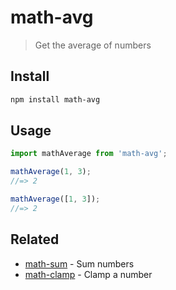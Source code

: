 # math-avg

> Get the average of numbers

## Install

```sh
npm install math-avg
```

## Usage

```js
import mathAverage from 'math-avg';

mathAverage(1, 3);
//=> 2

mathAverage([1, 3]);
//=> 2
```

## Related

- [math-sum](https://github.com/sindresorhus/math-sum) - Sum numbers
- [math-clamp](https://github.com/sindresorhus/math-clamp) - Clamp a number
